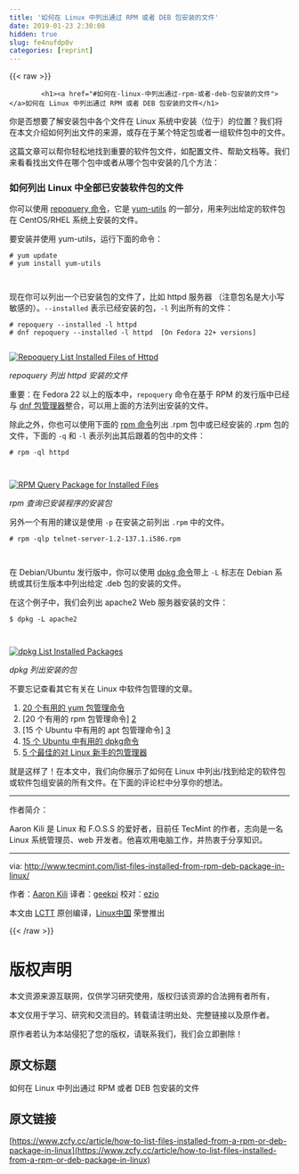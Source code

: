 ```yaml
---
title: '如何在 Linux 中列出通过 RPM 或者 DEB 包安装的文件' 
date: 2019-01-23 2:30:08
hidden: true
slug: fe4nufdp0v
categories: [reprint]
---
```


{{< raw >}}

            <h1><a href="#如何在-linux-中列出通过-rpm-或者-deb-包安装的文件"></a>如何在 Linux 中列出通过 RPM 或者 DEB 包安装的文件</h1>
<p>你是否想要了解安装包中各个文件在 Linux 系统中安装（位于）的位置？我们将在本文介绍如何列出文件的来源，或存在于某个特定包或者一组软件包中的文件。</p>
<p>这篇文章可以帮你轻松地找到重要的软件包文件，如配置文件、帮助文档等。我们来看看找出文件在哪个包中或者从哪个包中安装的几个方法：</p>
<h3><a href="#如何列出-linux-中全部已安装软件包的文件"></a>如何列出 Linux 中全部已安装软件包的文件</h3>
<p>你可以使用 <a href="http://www.tecmint.com/list-installed-packages-in-rhel-centos-fedora/">repoquery 命令</a>，它是 <a href="http://www.tecmint.com/linux-yum-package-management-with-yum-utils/">yum-utils</a> 的一部分，用来列出给定的软件包在 CentOS/RHEL 系统上安装的文件。</p>
<p>要安装并使用 yum-utils，运行下面的命令：</p>
<pre><code class="hljs shell"><span class="hljs-meta">#</span><span class="bash"> yum update </span>
<span class="hljs-meta">#</span><span class="bash"> yum install yum-utils</span>

</code></pre><p>现在你可以列出一个已安装包的文件了，比如 httpd 服务器 （注意包名是大小写敏感的）。<code>--installed</code> 表示已经安装的包，<code>-l</code> 列出所有的文件：</p>
<pre><code class="hljs shell"><span class="hljs-meta">#</span><span class="bash"> repoquery --installed -l httpd</span>
<span class="hljs-meta">#</span><span class="bash"> dnf repoquery --installed -l httpd  [On Fedora 22+ versions]</span>

</code></pre><p><a href="http://www.tecmint.com/wp-content/uploads/2017/03/Repoquery-List-Installed-Files-of-Httpd.png"><img src="https://p0.ssl.qhimg.com/t015c58d4c405c8b18d.png" alt="Repoquery List Installed Files of Httpd"></a></p>
<p><em>repoquery 列出 httpd 安装的文件</em></p>
<p>重要：在 Fedora 22 以上的版本中，<code>repoquery</code> 命令在基于 RPM 的发行版中已经与 <a href="http://www.tecmint.com/dnf-commands-for-fedora-rpm-package-management/">dnf 包管理器</a>整合，可以用上面的方法列出安装的文件。</p>
<p>除此之外，你也可以使用下面的 <a href="http://www.tecmint.com/20-practical-examples-of-rpm-commands-in-linux/">rpm 命令</a>列出 .rpm 包中或已经安装的 .rpm 包的文件，下面的 <code>-q</code> 和 <code>-l</code> 表示列出其后跟着的包中的文件：</p>
<pre><code class="hljs shell"><span class="hljs-meta">#</span><span class="bash"> rpm -ql httpd</span>

</code></pre><p><a href="http://www.tecmint.com/wp-content/uploads/2017/03/rpm-ql-httpd.png"><img src="https://p2.ssl.qhimg.com/t0149fedbc48012a83f.png" alt="RPM Query Package for Installed Files"></a></p>
<p><em>rpm 查询已安装程序的安装包</em></p>
<p>另外一个有用的建议是使用 <code>-p</code> 在安装之前列出 <code>.rpm</code> 中的文件。</p>
<pre><code class="hljs css"># <span class="hljs-selector-tag">rpm</span> <span class="hljs-selector-tag">-qlp</span> <span class="hljs-selector-tag">telnet-server-1</span><span class="hljs-selector-class">.2-137</span><span class="hljs-selector-class">.1</span><span class="hljs-selector-class">.i586</span><span class="hljs-selector-class">.rpm</span>

</code></pre><p>在 Debian/Ubuntu 发行版中，你可以使用 <a href="http://www.tecmint.com/dpkg-command-examples/">dpkg 命令</a>带上 <code>-L</code> 标志在 Debian 系统或其衍生版本中列出给定 .deb 包的安装的文件。</p>
<p>在这个例子中，我们会列出 apache2 Web 服务器安装的文件：</p>
<pre><code class="hljs shell"><span class="hljs-meta">$</span><span class="bash"> dpkg -L apache2</span>

</code></pre><p><a href="http://www.tecmint.com/wp-content/uploads/2017/03/dpkg-List-Installed-Packages.png"><img src="https://p3.ssl.qhimg.com/t0122d9e2bf4dfa6ca6.png" alt="dpkg List Installed Packages"></a></p>
<p><em>dpkg 列出安装的包</em></p>
<p>不要忘记查看其它有关在 Linux 中软件包管理的文章。</p>
<ol>
<li><a href="http://www.tecmint.com/20-linux-yum-yellowdog-updater-modified-commands-for-package-mangement/">20 个有用的 yum 包管理命令</a></li>
<li>[20 个有用的 rpm 包管理命令] <a href="http://www.tecmint.com/20-practical-examples-of-rpm-commands-in-linux/">2</a></li>
<li>[15 个 Ubuntu 中有用的 apt 包管理命令] <a href="http://www.tecmint.com/apt-advanced-package-command-examples-in-ubuntu/">3</a></li>
<li><a href="http://www.tecmint.com/dpkg-command-examples/">15 个 Ubuntu 中有用的 dpkg命令</a></li>
<li><a href="http://www.tecmint.com/linux-package-managers/">5 个最佳的对 Linux 新手的包管理器</a></li>
</ol>
<p>就是这样了！在本文中，我们向你展示了如何在 Linux 中列出/找到给定的软件包或软件包组安装的所有文件。在下面的评论栏中分享你的想法。</p>
<hr>
<p>作者简介：</p>
<p>Aaron Kili 是 Linux 和 F.O.S.S 的爱好者，目前任 TecMint 的作者，志向是一名 Linux 系统管理员、web 开发者。他喜欢用电脑工作，并热衷于分享知识。</p>
<hr>
<p>via: <a href="http://www.tecmint.com/list-files-installed-from-rpm-deb-package-in-linux/">http://www.tecmint.com/list-files-installed-from-rpm-deb-package-in-linux/</a></p>
<p>作者：<a href="http://www.tecmint.com/author/aaronkili/">Aaron Kili</a> 译者：<a href="https://github.com/geekpi">geekpi</a> 校对：<a href="https://github.com/oska874">ezio</a></p>
<p>本文由 <a href="https://github.com/LCTT/TranslateProject">LCTT</a> 原创编译，<a href="https://linux.cn/">Linux中国</a> 荣誉推出</p>

          
{{< /raw >}}

# 版权声明
本文资源来源互联网，仅供学习研究使用，版权归该资源的合法拥有者所有，

本文仅用于学习、研究和交流目的。转载请注明出处、完整链接以及原作者。

原作者若认为本站侵犯了您的版权，请联系我们，我们会立即删除！

## 原文标题
如何在 Linux 中列出通过 RPM 或者 DEB 包安装的文件

## 原文链接
[https://www.zcfy.cc/article/how-to-list-files-installed-from-a-rpm-or-deb-package-in-linux](https://www.zcfy.cc/article/how-to-list-files-installed-from-a-rpm-or-deb-package-in-linux)

